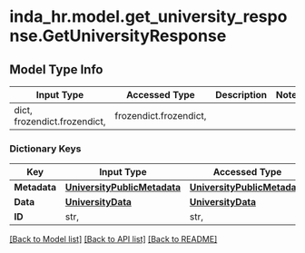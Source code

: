 # inda_hr.model.get_university_response.GetUniversityResponse

## Model Type Info
Input Type | Accessed Type | Description | Notes
------------ | ------------- | ------------- | -------------
dict, frozendict.frozendict,  | frozendict.frozendict,  |  | 

### Dictionary Keys
Key | Input Type | Accessed Type | Description | Notes
------------ | ------------- | ------------- | ------------- | -------------
**Metadata** | [**UniversityPublicMetadata**](UniversityPublicMetadata.md) | [**UniversityPublicMetadata**](UniversityPublicMetadata.md) |  | 
**Data** | [**UniversityData**](UniversityData.md) | [**UniversityData**](UniversityData.md) |  | 
**ID** | str,  | str,  |  | 

[[Back to Model list]](../../README.md#documentation-for-models) [[Back to API list]](../../README.md#documentation-for-api-endpoints) [[Back to README]](../../README.md)

